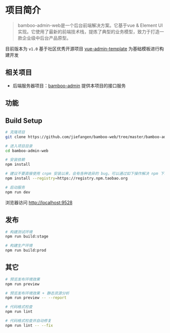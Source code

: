 # 项目简介

> bamboo-admin-web是一个后台前端解决方案。它基于vue & Element UI 实现。它使用了最新的前端技术栈，提炼了典型的业务模型，致力于打造一款企业级中后台产品原型。

目前版本为 `v1.0` 基于社区优秀开源项目 [vue-admin-template](https://github.com/PanJiaChen/vue-admin-template) 为基础模板进行构建开发

## 相关项目
- 后端服务器项目：[bamboo-admin](https://github.com/jiefangen/bamboo/tree/master/bamboo-admin) 提供本项目的接口服务

## 功能

## Build Setup

```bash
# 克隆项目
git clone https://github.com/jiefangen/bamboo-web/tree/master/bamboo-admin-web

# 进入项目目录
cd bamboo-admin-web

# 安装依赖
npm install

# 建议不要直接使用 cnpm 安装以来，会有各种诡异的 bug。可以通过如下操作解决 npm 下载速度慢的问题
npm install --registry=https://registry.npm.taobao.org

# 启动服务
npm run dev
```

浏览器访问 [http://localhost:9528](http://localhost:9528)

## 发布

```bash
# 构建测试环境
npm run build:stage

# 构建生产环境
npm run build:prod
```

## 其它

```bash
# 预览发布环境效果
npm run preview

# 预览发布环境效果 + 静态资源分析
npm run preview -- --report

# 代码格式检查
npm run lint

# 代码格式检查并自动修复
npm run lint -- --fix
```



